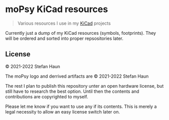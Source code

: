 # moPsy KiCad resources

> Various resources I use in my [KiCad](https://www.kicad.org/) projects

Currently just a dump of my KiCad resources (symbols, footprints).
They will be ordered and sorted into proper repsositories later.

## License

© 2021-2022 Stefan Haun

The moPsy logo and derrived artifacts are © 2021-2022 Stefan Haun

The rest I plan to publish this repository unter an open hardware license,
but still have to research the best option. Until then the contents and
contributions are copyrighted to myself.

Please let me know if you want to use any if its contents. This is merely a
legal necessity to allow an easy license switch later on.
